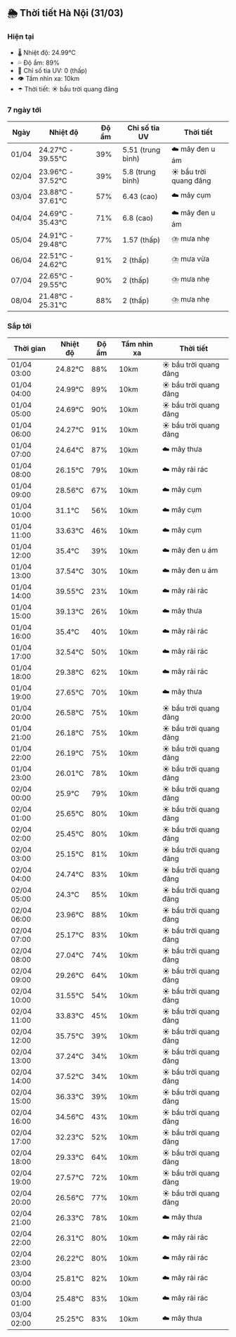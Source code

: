 ## 🌦️ Thời tiết Hà Nội (31/03)

### Hiện tại

- 🌡️ Nhiệt độ: 24.99℃
- 💦 Độ ẩm: 89%
- 🌟 Chỉ số tia UV: 0 (thấp)
- 👁️ Tầm nhìn xa: 10km
- ☂️ Thời tiết: ☀️ bầu trời quang đãng

### 7 ngày tới

| Ngày | Nhiệt độ | Độ ẩm | Chỉ số tia UV | Thời tiết |
| --- | --- | --- | --- | --- |
| 01/04 | 24.27℃ - 39.55℃ | 39% | 5.51 (trung bình) | ☁️ mây đen u ám |
| 02/04 | 23.96℃ - 37.52℃ | 39% | 5.8 (trung bình) | ☀️ bầu trời quang đãng |
| 03/04 | 23.88℃ - 37.61℃ | 57% | 6.43 (cao) | ☁️ mây cụm |
| 04/04 | 24.69℃ - 35.43℃ | 71% | 6.8 (cao) | ☁️ mây đen u ám |
| 05/04 | 24.91℃ - 29.48℃ | 77% | 1.57 (thấp) | ⛈️ mưa nhẹ |
| 06/04 | 22.51℃ - 24.62℃ | 91% | 2 (thấp) | ⛈️ mưa vừa |
| 07/04 | 22.65℃ - 29.55℃ | 90% | 2 (thấp) | ⛈️ mưa nhẹ |
| 08/04 | 21.48℃ - 25.31℃ | 88% | 2 (thấp) | ⛈️ mưa nhẹ |

### Sắp tới

| Thời gian | Nhiệt độ | Độ ẩm | Tầm nhìn xa | Thời tiết |
| --- | --- | --- | --- | --- |
| 01/04 03:00 | 24.82℃ | 88% | 10km | ☀️ bầu trời quang đãng |
| 01/04 04:00 | 24.99℃ | 89% | 10km | ☀️ bầu trời quang đãng |
| 01/04 05:00 | 24.69℃ | 90% | 10km | ☀️ bầu trời quang đãng |
| 01/04 06:00 | 24.27℃ | 91% | 10km | ☀️ bầu trời quang đãng |
| 01/04 07:00 | 24.64℃ | 87% | 10km | ☁️ mây thưa |
| 01/04 08:00 | 26.15℃ | 79% | 10km | ☁️ mây rải rác |
| 01/04 09:00 | 28.56℃ | 67% | 10km | ☁️ mây cụm |
| 01/04 10:00 | 31.1℃ | 56% | 10km | ☁️ mây cụm |
| 01/04 11:00 | 33.63℃ | 46% | 10km | ☁️ mây cụm |
| 01/04 12:00 | 35.4℃ | 39% | 10km | ☁️ mây đen u ám |
| 01/04 13:00 | 37.54℃ | 30% | 10km | ☁️ mây đen u ám |
| 01/04 14:00 | 39.55℃ | 23% | 10km | ☁️ mây rải rác |
| 01/04 15:00 | 39.13℃ | 26% | 10km | ☁️ mây thưa |
| 01/04 16:00 | 35.4℃ | 40% | 10km | ☁️ mây rải rác |
| 01/04 17:00 | 32.54℃ | 50% | 10km | ☁️ mây rải rác |
| 01/04 18:00 | 29.38℃ | 62% | 10km | ☁️ mây rải rác |
| 01/04 19:00 | 27.65℃ | 70% | 10km | ☁️ mây thưa |
| 01/04 20:00 | 26.58℃ | 75% | 10km | ☀️ bầu trời quang đãng |
| 01/04 21:00 | 26.18℃ | 75% | 10km | ☀️ bầu trời quang đãng |
| 01/04 22:00 | 26.19℃ | 75% | 10km | ☀️ bầu trời quang đãng |
| 01/04 23:00 | 26.01℃ | 78% | 10km | ☀️ bầu trời quang đãng |
| 02/04 00:00 | 25.9℃ | 79% | 10km | ☀️ bầu trời quang đãng |
| 02/04 01:00 | 25.65℃ | 80% | 10km | ☀️ bầu trời quang đãng |
| 02/04 02:00 | 25.45℃ | 80% | 10km | ☀️ bầu trời quang đãng |
| 02/04 03:00 | 25.15℃ | 81% | 10km | ☀️ bầu trời quang đãng |
| 02/04 04:00 | 24.74℃ | 83% | 10km | ☀️ bầu trời quang đãng |
| 02/04 05:00 | 24.3℃ | 85% | 10km | ☀️ bầu trời quang đãng |
| 02/04 06:00 | 23.96℃ | 88% | 10km | ☀️ bầu trời quang đãng |
| 02/04 07:00 | 25.17℃ | 83% | 10km | ☀️ bầu trời quang đãng |
| 02/04 08:00 | 27.04℃ | 74% | 10km | ☀️ bầu trời quang đãng |
| 02/04 09:00 | 29.26℃ | 64% | 10km | ☀️ bầu trời quang đãng |
| 02/04 10:00 | 31.55℃ | 54% | 10km | ☀️ bầu trời quang đãng |
| 02/04 11:00 | 33.83℃ | 45% | 10km | ☀️ bầu trời quang đãng |
| 02/04 12:00 | 35.75℃ | 39% | 10km | ☀️ bầu trời quang đãng |
| 02/04 13:00 | 37.24℃ | 34% | 10km | ☀️ bầu trời quang đãng |
| 02/04 14:00 | 37.52℃ | 34% | 10km | ☀️ bầu trời quang đãng |
| 02/04 15:00 | 36.33℃ | 39% | 10km | ☀️ bầu trời quang đãng |
| 02/04 16:00 | 34.56℃ | 43% | 10km | ☀️ bầu trời quang đãng |
| 02/04 17:00 | 32.23℃ | 52% | 10km | ☀️ bầu trời quang đãng |
| 02/04 18:00 | 29.33℃ | 64% | 10km | ☀️ bầu trời quang đãng |
| 02/04 19:00 | 27.57℃ | 72% | 10km | ☀️ bầu trời quang đãng |
| 02/04 20:00 | 26.56℃ | 77% | 10km | ☀️ bầu trời quang đãng |
| 02/04 21:00 | 26.33℃ | 78% | 10km | ☁️ mây thưa |
| 02/04 22:00 | 26.31℃ | 80% | 10km | ☁️ mây rải rác |
| 02/04 23:00 | 26.22℃ | 80% | 10km | ☁️ mây rải rác |
| 03/04 00:00 | 25.81℃ | 82% | 10km | ☁️ mây rải rác |
| 03/04 01:00 | 25.48℃ | 83% | 10km | ☁️ mây rải rác |
| 03/04 02:00 | 25.25℃ | 83% | 10km | ☁️ mây thưa |
